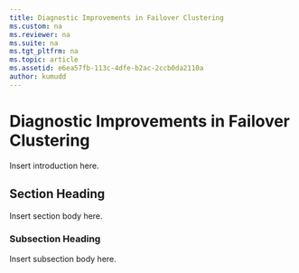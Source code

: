 ```yaml
---
title: Diagnostic Improvements in Failover Clustering
ms.custom: na
ms.reviewer: na
ms.suite: na
ms.tgt_pltfrm: na
ms.topic: article
ms.assetid: e6ea57fb-113c-4dfe-b2ac-2ccb0da2110a
author: kumudd
---
```

# Diagnostic Improvements in Failover Clustering
Insert introduction here.  
  
## Section Heading  
Insert section body here.  
  
### Subsection Heading  
Insert subsection body here.  
  
